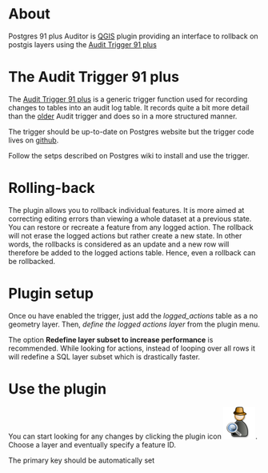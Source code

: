 # About

Postgres 91 plus Auditor is [QGIS](http://www.qgis.org) plugin providing an interface to rollback on postgis layers using the [Audit Trigger 91 plus](http://wiki.postgresql.org/wiki/Audit_trigger_91plus)


# The Audit Trigger 91 plus

The [Audit Trigger 91 plus](http://wiki.postgresql.org/wiki/Audit_trigger_91plus) is a generic trigger function used for recording changes to tables into an audit log table. It records quite a bit more detail than the [older](http://wiki.postgresql.org/wiki/Audit_trigger) Audit trigger and does so in a more structured manner.

The trigger should be up-to-date on Postgres website but the trigger code lives on [github](https://github.com/2ndQuadrant/audit-trigger).

Follow the setps described on Postgres wiki to install and use the trigger.

# Rolling-back

The plugin allows you to rollback individual features. It is more aimed at correcting editing errors than viewing a whole dataset at a previous state.
You can restore or recreate a feature from any logged action. The rollback will not erase the logged actions but rather create a new state. In other words, the rollbacks is considered as an update and a new row will therefore be added to the logged actions table.
Hence, even a rollback can be rollbacked.

# Plugin setup

Once ou have enabled the trigger, just add the *logged_actions* table as a no geometry layer. Then, _define the logged actions layer_ from the plugin menu.

The option **Redefine layer subset to increase performance** is recommended. While looking for actions, instead of looping over all rows it will redefine a SQL layer subset which is drastically faster.

# Use the plugin

You can start looking for any changes by clicking the plugin icon ![](https://github.com/3nids/postgres91plusauditor/blob/master/icons/qaudit-64.png). Choose a layer and eventually specify a feature ID.

The primary key should be automatically set



